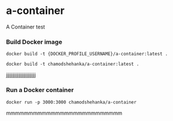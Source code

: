 # a-container
A Container test

### Build Docker image
```
docker build -t {DOCKER_PROFILE_USERNAME}/a-container:latest .
```

```
docker build -t chamodshehanka/a-container:latest .
```

jjjjjjjjjjjjjjjjjjjjjjjj

### Run a Docker container
```
docker run -p 3000:3000 chamodshehanka/a-container
```

mmmmmmmmmmmmmmmmmmmmmmmmmm
